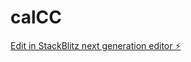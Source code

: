 # calCC

[Edit in StackBlitz next generation editor ⚡️](https://stackblitz.com/~/github.com/ggeorgevc/calCC)